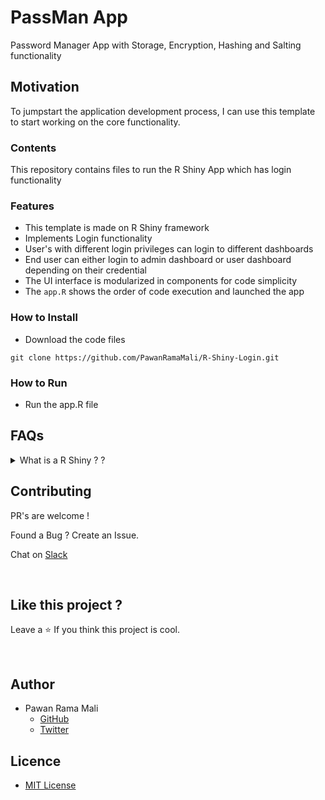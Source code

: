 # PassMan App

Password Manager App with Storage, Encryption, Hashing and Salting functionality

## Motivation

To jumpstart the application development process, I can use this template to start working on the core functionality. 


### Contents 

This repository contains files to run the R Shiny App which has login functionality


### Features 

* This template is made on R Shiny framework
* Implements Login functionality 
* User's with different login privileges can login to different dashboards
* End user can either login to admin dashboard or user dashboard depending on their credential
* The UI interface is modularized in components for code simplicity 
* The `app.R` shows the order of code execution and launched the app


### How to Install 

* Download the code files

```
git clone https://github.com/PawanRamaMali/R-Shiny-Login.git 

```


### How to Run

* Run the app.R file 


## FAQs

<!-- faq 1 -->
<details>
<summary> What is a R Shiny ? ? </summary>
<br/>

Shiny is an R package that makes it easy to build interactive web apps straight from R. You can host standalone apps on a webpage or embed them in R Markdown documents or build dashboards. You can also extend your Shiny apps with CSS themes, htmlwidgets, and JavaScript actions.

---
</details>


## Contributing

PR's are welcome !

Found a Bug ? Create an Issue.

Chat on [Slack](https://join.slack.com/t/newworkspace-9gk8128/shared_invite/zt-w6xv6tzr-gbHlelZiLQocs_twNmOypg)

<br/>


## Like this project ?

Leave a ⭐ If you think this project is cool.

<br/>


## Author

* Pawan Rama Mali 
  * [GitHub](https://github.com/PawanRamaMali) 
  * [Twitter](https://twitter.com/PawanRamaMali) 


## Licence

* [MIT License](LICENSE)

